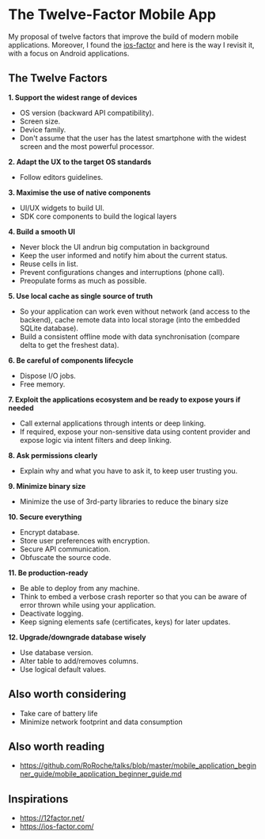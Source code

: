 # The Twelve-Factor Mobile App

My proposal of twelve factors that improve the build of modern mobile applications.
Moreover, I found the [ios-factor](https://ios-factor.com/) and here is the way I revisit it, with a focus on Android applications.

## The Twelve Factors

**1. Support the widest range of devices**

- OS version (backward API compatibility).
- Screen size.
- Device family.
- Don't assume that the user has the latest smartphone with the widest screen and the most powerful processor.

**2. Adapt the UX to the target OS standards**

- Follow editors guidelines.

**3. Maximise the use of native components**

- UI/UX widgets to build UI.
- SDK core components to build the logical layers

**4. Build a smooth UI**

- Never block the UI andrun big computation in background
- Keep the user informed and notify him about the current status.
- Reuse cells in list.
- Prevent configurations changes and interruptions (phone call).
- Preopulate forms as much as possible.

**5. Use local cache as single source of truth**

- So your application can work even without network (and access to the backend), cache remote data into local storage (into the embedded SQLite database).
- Build a consistent offline mode with data synchronisation (compare delta to get the freshest data).

**6. Be careful of components lifecycle** 

- Dispose I/O jobs.
- Free memory.

**7. Exploit the applications ecosystem and be ready to expose yours if needed**

- Call external applications through intents or deep linking.
- If required, expose your non-sensitive data using content provider and expose logic via intent filters and deep linking.

**8. Ask permissions clearly**

- Explain why and what you have to ask it, to keep user trusting you.

**9. Minimize binary size**

- Minimize the use of 3rd-party libraries to reduce the binary size

**10. Secure everything**

- Encrypt database.
- Store user preferences with encryption.
- Secure API communication.
- Obfuscate the source code.

**11. Be production-ready**

- Be able to deploy from any machine.
- Think to embed a verbose crash reporter so that you can be aware of error thrown while using your application.
- Deactivate logging.
- Keep signing elements safe (certificates, keys) for later updates.

**12. Upgrade/downgrade database wisely**

- Use database version.
- Alter table to add/removes columns.
- Use logical default values.

## Also worth considering

- Take care of battery life
- Minimize network footprint and data consumption

## Also worth reading

- <https://github.com/RoRoche/talks/blob/master/mobile_application_beginner_guide/mobile_application_beginner_guide.md>

## Inspirations

- <https://12factor.net/>
- <https://ios-factor.com/>
